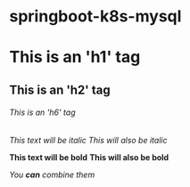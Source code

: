 # springboot-k8s-mysql

# This is an 'h1' tag
## This is an 'h2' tag
###### This is an 'h6' tag

*This text will be italic*
_This will also be italic_

**This text will be bold**
__This will also be bold__

_You **can** combine them_